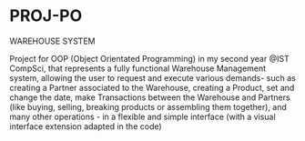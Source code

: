 # PROJ-PO
WAREHOUSE SYSTEM


Project for OOP (Object Orientated Programming) in my second year @IST CompSci, that represents a fully functional Warehouse Management system, allowing the user to request and execute various demands- such as creating a Partner associated to the Warehouse, creating a Product, set and change the date, make Transactions between the Warehouse and Partners (like buying, selling, breaking products or assembling them together), and many other operations - in a flexible and simple interface (with a visual interface extension adapted in the code)
